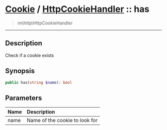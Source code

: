 # [Cookie](cookie.md) / [HttpCookieHandler](cookie-HttpCookieHandler.md) :: has
 > im\http\HttpCookieHandler
____

## Description
Check if a cookie exists

## Synopsis
```php
public has(string $name): bool
```

## Parameters
| Name | Description |
| :--- | :---------- |
| name | Name of the cookie to look for |
